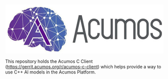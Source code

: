 <!---
.. ===================================================================================
.. Copyright (C) 2019 Fraunhofer Gesellschaft. All rights reserved.
.. ===================================================================================
.. This Acumos software file is distributed by Fraunhofer Gesellschaft
.. under the Apache License, Version 2.0 (the "License");
.. you may not use this file except in compliance with the License.
.. You may obtain a copy of the License at
..
..      http://www.apache.org/licenses/LICENSE-2.0
..
.. This file is distributed on an "AS IS" BASIS,
.. WITHOUT WARRANTIES OR CONDITIONS OF ANY KIND, either express or implied.
.. See the License for the specific language governing permissions and
.. limitations under the License.
.. ===============LICENSE_END=========================================================
-->

![Acumoslogo](/docs/images/Acumos_logo_white.png)


 This repository holds the Acumos C Client (https://gerrit.acumos.org/r/acumos-c-client) which helps provide a way to use C++ AI models in the Acumos Platform.


